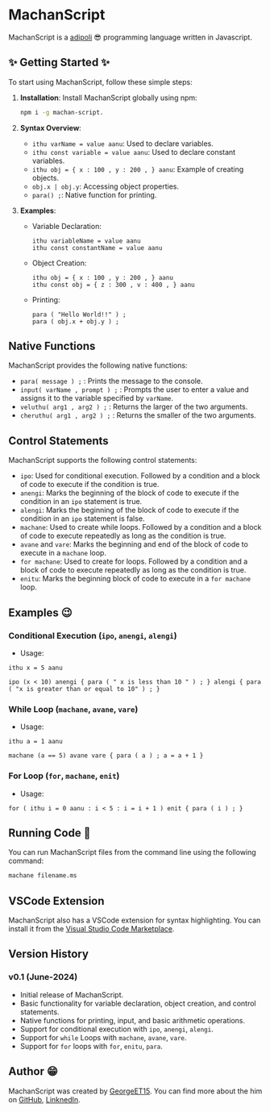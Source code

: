 # MachanScript

MachanScript is a [adipoli](https://www.akshharam.com/blog-detail/malayalam-slang-words-every-indian-must-know#:~:text=Adipoli,which%20is%20superb%20or%20fascinating.) 😎 programming language written in Javascript.

## ✨ Getting Started ✨

To start using MachanScript, follow these simple steps:

1. **Installation**: Install MachanScript globally using npm:

   ```sh
   npm i -g machan-script.
   ```

2. **Syntax Overview**:

   - `ithu varName = value aanu`: Used to declare variables.
   - `ithu const variable = value aanu`: Used to declare constant variables.
   - `ithu obj = { x : 100 , y : 200 , } aanu`: Example of creating objects.
   - `obj.x | obj.y`: Accessing object properties.
   - `para() ;`: Native function for printing.

3. **Examples**:

   - Variable Declaration:

     ```machan
     ithu variableName = value aanu
     ithu const constantName = value aanu
     ```

   - Object Creation:

     ```machan
     ithu obj = { x : 100 , y : 200 , } aanu
     ithu const obj = { z : 300 , v : 400 , } aanu
     ```

   - Printing:
     ```machan
     para ( "Hello World!!" ) ;
     para ( obj.x + obj.y ) ;
     ```

## Native Functions

MachanScript provides the following native functions:

- `para( message ) ;` : Prints the message to the console.
- `input( varName , prompt ) ;` : Prompts the user to enter a value and assigns it to the variable specified by `varName`.
- `veluthu( arg1 , arg2 ) ;` : Returns the larger of the two arguments.
- `cheruthu( arg1 , arg2 ) ;` : Returns the smaller of the two arguments.

## Control Statements

MachanScript supports the following control statements:

- `ipo`: Used for conditional execution. Followed by a condition and a block of code to execute if the condition is true.
- `anengi`: Marks the beginning of the block of code to execute if the condition in an `ipo` statement is true.
- `alengi`: Marks the beginning of the block of code to execute if the condition in an `ipo` statement is false.
- `machane`: Used to create while loops. Followed by a condition and a block of code to execute repeatedly as long as the condition is true.
- `avane` and `vare`: Marks the beginning and end of the block of code to execute in a `machane` loop.
- `for machane`: Used to create for loops. Followed by a condition and a block of code to execute repeatedly as long as the condition is true.
- `enitu`: Marks the beginning block of code to execute in a `for machane` loop.

## Examples 😉

### Conditional Execution (`ipo`, `anengi`, `alengi`)

- Usage:

```machan
ithu x = 5 aanu

ipo (x < 10) anengi { para ( " x is less than 10 " ) ; } alengi { para ( "x is greater than or equal to 10" ) ; }
```

### While Loop (`machane`, `avane`, `vare`)

- Usage:

```machan
ithu a = 1 aanu

machane (a == 5) avane vare { para ( a ) ; a = a + 1 }
```

### For Loop (`for`, `machane`, `enit`)

- Usage:

```machan
for ( ithu i = 0 aanu : i < 5 : i = i + 1 ) enit { para ( i ) ; }
```

## Running Code 🚀

You can run MachanScript files from the command line using the following command:

```sh
machane filename.ms
```

## VSCode Extension

MachanScript also has a VSCode extension for syntax highlighting. You can install it from the [Visual Studio Code Marketplace](https://marketplace.visualstudio.com/items?itemName=georgeet15.machan-script).

## Version History

### v0.1 (June-2024)

- Initial release of MachanScript.
- Basic functionality for variable declaration, object creation, and control statements.
- Native functions for printing, input, and basic arithmetic operations.
- Support for conditional execution with `ipo`, `anengi`, `alengi`.
- Support for `while` Loops with `machane`, `avane`, `vare`.
- Support for `for` loops with `for`, `enitu`, `para`.

## Author 😁

MachanScript was created by [GeorgeET15](https://github.com/GeorgeET15). You can find more about the him on [GitHub](https://github.com/GeorgeET15), [LinknedIn](https://www.linkedin.com/in/george-emmanuel-thomas-518060202/).
